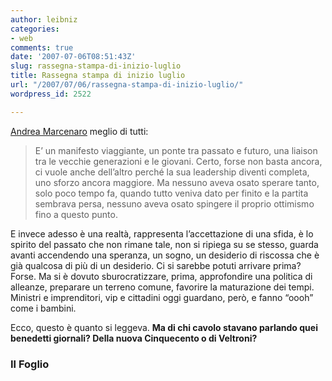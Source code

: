 ```yaml
---
author: leibniz
categories:
- web
comments: true
date: '2007-07-06T08:51:43Z'
slug: rassegna-stampa-di-inizio-luglio
title: Rassegna stampa di inizio luglio
url: "/2007/07/06/rassegna-stampa-di-inizio-luglio/"
wordpress_id: 2522

---
```

[Andrea Marcenaro](http://www.ilfoglio.it/) meglio di tutti:


> E’ un manifesto viaggiante, un ponte tra passato e futuro, una liaison tra le vecchie generazioni e le giovani. Certo, forse non basta ancora, ci vuole anche dell’altro perché la sua leadership diventi completa, uno sforzo ancora maggiore. Ma nessuno aveva osato sperare tanto, solo poco tempo fa, quando tutto veniva dato per finito e la partita sembrava persa, nessuno aveva osato spingere il proprio ottimismo fino a questo punto.

E invece adesso è una realtà, rappresenta l’accettazione di una sfida, è lo spirito del passato che non rimane tale, non si ripiega su se stesso, guarda avanti accendendo una speranza, un sogno, un desiderio di riscossa che è già qualcosa di più di un desiderio. Ci si sarebbe potuti arrivare prima? Forse. Ma si è dovuto sburocratizzare, prima, approfondire una politica di alleanze, preparare un terreno comune, favorire la maturazione dei tempi. Ministri e imprenditori, vip e cittadini oggi guardano, però, e fanno “oooh” come i bambini.

Ecco, questo è quanto si leggeva. **Ma di chi cavolo stavano parlando quei benedetti giornali? Della nuova Cinquecento o di Veltroni?**




### Il Foglio
